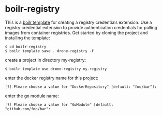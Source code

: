 # boilr-registry

This is a [boilr template](https://github.com/tmrts/boilr) for creating a registry credentials extension. Use a registry credential extension to provide authentication credentials for pulling images from container registries. Get started by cloning the project and installing the template:

```console
$ cd boilr-registry
$ boilr template save . drone-registry -f
```

create a project in directory my-registry:

```console
$ boilr template use drone-registry my-registry
```

enter the docker registry name for this project:

```text
[?] Please choose a value for "DockerRepository" [default: "foo/bar"]:
```

enter the go module name:

```text
[?] Please choose a value for "GoModule" [default: "github.com/foo/bar":
```
